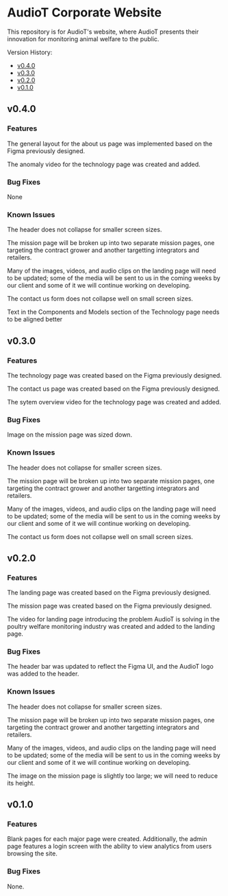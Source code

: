 # AudioT Corporate Website

This repository is for AudioT's website, where AudioT presents their innovation for monitoring animal welfare to the public.

Version History:

* [v0.4.0](#v040)
* [v0.3.0](##v030)
* [v0.2.0](##v020)
* [v0.1.0](##v010)

## v0.4.0

### Features

The general layout for the about us page was implemented based on the Figma previously designed.

The anomaly video for the technology page was created and added.

### Bug Fixes

None

### Known Issues

The header does not collapse for smaller screen sizes.

The mission page will be broken up into two separate mission pages, one targeting the contract grower and another targetting integrators and retailers.

Many of the images, videos, and audio clips on the landing page will need to be updated; some of the media will be sent to us in the coming weeks by our client and some of it we will continue working on developing.

The contact us form does not collapse well on small screen sizes.

Text in the Components and Models section of the Technology page needs to be aligned better

## v0.3.0

### Features

The technology page was created based on the Figma previously designed.

The contact us page was created based on the Figma previously designed.

The sytem overview video for the technology page was created and added.

### Bug Fixes

Image on the mission page was sized down.

### Known Issues

The header does not collapse for smaller screen sizes.

The mission page will be broken up into two separate mission pages, one targeting the contract grower and another targetting integrators and retailers.

Many of the images, videos, and audio clips on the landing page will need to be updated; some of the media will be sent to us in the coming weeks by our client and some of it we will continue working on developing.

The contact us form does not collapse well on small screen sizes.

## v0.2.0

### Features

The landing page was created based on the Figma previously designed.

The mission page was created based on the Figma previously designed.

The video for landing page introducing the problem AudioT is solving in the poultry welfare monitoring industry was created and added to the landing page.

### Bug Fixes

The header bar was updated to reflect the Figma UI, and the AudioT logo was added to the header.

### Known Issues

The header does not collapse for smaller screen sizes.

The mission page will be broken up into two separate mission pages, one targeting the contract grower and another targetting integrators and retailers.

Many of the images, videos, and audio clips on the landing page will need to be updated; some of the media will be sent to us in the coming weeks by our client and some of it we will continue working on developing.

The image on the mission page is slightly too large; we will need to reduce its height.

## v0.1.0

### Features

Blank pages for each major page were created. Additionally, the admin page features a login screen with the ability to view analytics from users browsing the site.

### Bug Fixes

None.
